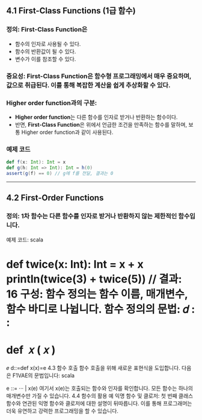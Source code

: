 ## 4.1 First-Class Functions (1급 함수)
### 정의: First-Class Function은
- 함수의 인자로 사용될 수 있다.
- 함수의 반환값이 될 수 있다.
- 변수가 이를 참조할 수 있다.

### 중요성: First-Class Function은 함수형 프로그래밍에서 매우 중요하며, 값으로 취급된다. 이를 통해 복잡한 계산을 쉽게 추상화할 수 있다.

### Higher order function과의 구분:
- **Higher order function**는 다른 함수를 인자로 받거나 반환하는 함수이다.
- 반면, **First-Class Function**은 위에서 언급한 조건을 만족하는 함수를 말하며, 보통 Higher order function과 같이 사용된다.

### 예제 코드
```scala
def f(x: Int): Int = x
def g(h: Int => Int): Int = h(0)
assert(g(f) == 0) // g에 f를 전달, 결과는 0
```

---
## 4.2 First-Order Functions
### 정의: 1차 함수는 다른 함수를 인자로 받거나 반환하지 않는 제한적인 함수입니다.
예제 코드:
scala


def twice(x: Int): Int = x + x
println(twice(3) + twice(5)) // 결과: 16
구성: 함수 정의는 함수 이름, 매개변수, 함수 바디로 나뉩니다.
함수 정의의 문법:
𝑑
:
:
=
def 
𝑥
(
𝑥
)
=
𝑒
d::=def x(x)=e
4.3 함수 호출
함수 호출을 위해 새로운 표현식을 도입합니다. 다음은 F1VAE의 문법입니다:
scala


e ::= ··· | x(e)
여기서 x(e)는 호출되는 함수와 인자를 확인합니다. 모든 함수는 하나의 매개변수만 가질 수 있습니다.
4.4 함수의 활용 예
익명 함수 및 클로저: 첫 번째 클래스 함수와 연관된 익명 함수와 클로저에 대한 설명이 뒤따릅니다. 이를 통해 프로그래머는 더욱 유연하고 강력한 프로그래밍을 할 수 있습니다.